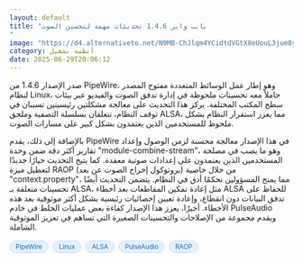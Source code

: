 ```yaml
---
layout: default
title: "بايب واير 1.4.6 تحديثات مهمة لتحسين الصوت
"
image: "https://d4.alternativeto.net/N9MB-ChJlqm4YCidtdVGtX8eUouL3jue8y90YqffNg0/rs:fill:1520:760:0/g:ce:0:0/YWJzOi8vZGlzdC9jb250ZW50LzE3NTEyMjE5NTY5MTgucG5n.png"
category: أنظمة تشغيل
date: 2025-06-29T20:06:12
---
```


صدر الإصدار 1.4.6 من PipeWire، وهو إطار عمل الوسائط المتعددة مفتوح المصدر لنظام Linux، حاملاً معه تحسينات ملحوظة في إدارة تدفق الصوت والفيديو عبر بيئات سطح المكتب المختلفة. يركز هذا التحديث على معالجة مشكلتين رئيسيتين تسببان في توقف النظام، تتعلقان بسلسلة التصفية وملحق ALSA، مما يعزز استقرار النظام بشكل ملحوظ للمستخدمين الذين يعتمدون بشكل كبير على مسارات الصوت.

بالإضافة إلى ذلك، يقدم PipeWire في هذا الإصدار معالجة محسنة لزمن الوصول وإعداد تقارير أكثر دقة ضمن وحدة "module-combine-stream"، وهو ما يصب في مصلحة المستخدمين الذين يعتمدون على إعدادات صوتية معقدة. كما يتيح التحديث خيارًا جديدًا لتعطيل ميزة RAOP (بروتوكول إخراج الصوت عن بعد) من خلال خاصية "context.property"، مما يمنح المسؤولين تحكمًا أدق في النظام. يتضمن التحديث أيضًا تحسينات متعلقة بـ ALSA، مثل إعادة تمكين المقاطعات بعد أخطاء ALSA للحفاظ على تدفق البيانات دون انقطاع، وإعادة تعيين إحصائيات رئيسية بشكل أكثر موثوقية بعد هذه الأخطاء. أخيرًا، يعزز هذا الإصدار كفاءة بعض عمليات الخلط في خادم PulseAudio ويقدم مجموعة من الإصلاحات والتحسينات الصغيرة التي تساهم في تعزيز الموثوقية الشاملة.

<div style="margin-top:2px; margin-bottom:2px;"><a href="https://bidjadraft.github.io/?query=PipeWire" style="background:#e3f2fd; color:#1565c0; font-size:80%; border-radius:12px; padding:3px 10px; margin:2px 4px 2px 0; display:inline-block; border:1px solid #bbdefb; text-decoration:none;">PipeWire</a> <a href="https://bidjadraft.github.io/?query=Linux" style="background:#e3f2fd; color:#1565c0; font-size:80%; border-radius:12px; padding:3px 10px; margin:2px 4px 2px 0; display:inline-block; border:1px solid #bbdefb; text-decoration:none;">Linux</a> <a href="https://bidjadraft.github.io/?query=ALSA" style="background:#e3f2fd; color:#1565c0; font-size:80%; border-radius:12px; padding:3px 10px; margin:2px 4px 2px 0; display:inline-block; border:1px solid #bbdefb; text-decoration:none;">ALSA</a> <a href="https://bidjadraft.github.io/?query=PulseAudio" style="background:#e3f2fd; color:#1565c0; font-size:80%; border-radius:12px; padding:3px 10px; margin:2px 4px 2px 0; display:inline-block; border:1px solid #bbdefb; text-decoration:none;">PulseAudio</a> <a href="https://bidjadraft.github.io/?query=RAOP" style="background:#e3f2fd; color:#1565c0; font-size:80%; border-radius:12px; padding:3px 10px; margin:2px 4px 2px 0; display:inline-block; border:1px solid #bbdefb; text-decoration:none;">RAOP</a></div><br><br>
